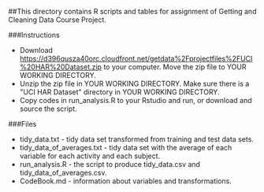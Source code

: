 ##This directory contains R scripts and tables for assignment of Getting and Cleaning Data Course Project.

###Instructions
* Download https://d396qusza40orc.cloudfront.net/getdata%2Fprojectfiles%2FUCI%20HAR%20Dataset.zip to your computer. Move the zip file to YOUR WORKING DIRECTORY.
* Unzip the zip file in YOUR WORKING DIRECTORY. Make sure there is a "UCI HAR Dataset" directory in YOUR WORKING DIRECTORY.
* Copy codes in run_analysis.R to your Rstudio and run, or download and source the script.

###Files
* tidy_data.txt - tidy data set transformed from training and test data sets.
* tidy_data_of_averages.txt - tidy data set with the average of each variable for each activity and each subject.
* run_analysis.R - the script to produce tidy_data.csv and tidy_data_of_averages.csv.
* CodeBook.md - information about variables and transformations.




